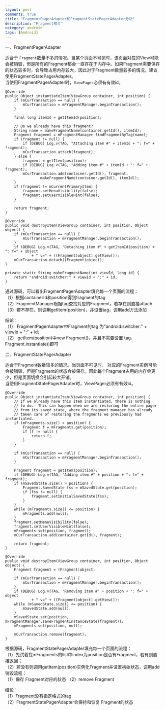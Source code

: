 ```yaml
---
layout: post
comments: true
title: "FragmentPagerAdapter和FragmentStatePagerAdapter分析"
description: "Fragment相关"
category: android
tags: [Android]
---
```

一、FragmentPagerAdapter

适合于 `Fragment`数量不多的情况。当某个页面不可见时，该页面对应的View可能会被销毁，但是所有的Fragment都会一直存在于内存中。如果Fragment需要保存的状态较多时，会导致占用内存较大，因此对于Fragment数量较多的情况，建议使用FragmentStatePagerAdapter。  
当使用FragmentPagerAdapter时，`ViewPager`必须有有效id。

    @Override
    public Object instantiateItem(ViewGroup container, int position) {
        if (mCurTransaction == null) {
            mCurTransaction = mFragmentManager.beginTransaction();
        }

        final long itemId = getItemId(position);

        // Do we already have this fragment?
        String name = makeFragmentName(container.getId(), itemId);
        Fragment fragment = mFragmentManager.findFragmentByTag(name);
        if (fragment != null) {
            if (DEBUG) Log.v(TAG, "Attaching item #" + itemId + ": f=" + fragment);
            mCurTransaction.attach(fragment);
        } else {
            fragment = getItem(position);
            if (DEBUG) Log.v(TAG, "Adding item #" + itemId + ": f=" + fragment);
            mCurTransaction.add(container.getId(), fragment,
                    makeFragmentName(container.getId(), itemId));
        }
        if (fragment != mCurrentPrimaryItem) {
            fragment.setMenuVisibility(false);
            fragment.setUserVisibleHint(false);
        }

        return fragment;
    }

    @Override
    public void destroyItem(ViewGroup container, int position, Object object) {
        if (mCurTransaction == null) {
            mCurTransaction = mFragmentManager.beginTransaction();
        }
        if (DEBUG) Log.v(TAG, "Detaching item #" + getItemId(position) + ": f=" + object
                + " v=" + ((Fragment)object).getView());
        mCurTransaction.detach((Fragment)object);
    }

    private static String makeFragmentName(int viewId, long id) {
        return "android:switcher:" + viewId + ":" + id;
    }

通过源码，可以看出FragmentPagerAdapter填充每一个页面的流程：  
（1）根据containerId和position得到fragment的tag  
（2）FragmentManager根据tag查找对应的Fragment，若存在则直接attach  
（3）若不存在，则调用getItem(position)，并设置tag，调用add方法添加

结论：  
（1） FragmentPagerAdapter中Fragment的tag 为"android:switcher:" + viewId + ":" + id;  
（2） getItem(position)中new Fragment()，并且不需要设置 tag，Fragment.instantiate()即可

二、FragmentStatePagerAdapter

适合于Fragment数量较多的情况。当页面不可见时， 对应的Fragment实例可能会被销毁，但是Fragment的状态会被保存。因此每个Fragment占用的内存会更少，但是页面切换会引起较大开销。  
当使用FragmentStatePagerAdapter时，ViewPager必须有有效id。

    @Override
    public Object instantiateItem(ViewGroup container, int position) {
        // If we already have this item instantiated, there is nothing
        // to do.  This can happen when we are restoring the entire pager
        // from its saved state, where the fragment manager has already
        // taken care of restoring the fragments we previously had instantiated.
        if (mFragments.size() > position) {
            Fragment f = mFragments.get(position);
            if (f != null) {
                return f;
            }
        }

        if (mCurTransaction == null) {
            mCurTransaction = mFragmentManager.beginTransaction();
        }

        Fragment fragment = getItem(position);
        if (DEBUG) Log.v(TAG, "Adding item #" + position + ": f=" + fragment);
        if (mSavedState.size() > position) {
            Fragment.SavedState fss = mSavedState.get(position);
            if (fss != null) {
                fragment.setInitialSavedState(fss);
            }
        }
        while (mFragments.size() <= position) {
            mFragments.add(null);
        }
        fragment.setMenuVisibility(false);
        fragment.setUserVisibleHint(false);
        mFragments.set(position, fragment);
        mCurTransaction.add(container.getId(), fragment);

        return fragment;
    }

    @Override
    public void destroyItem(ViewGroup container, int position, Object object) {
        Fragment fragment = (Fragment)object;

        if (mCurTransaction == null) {
            mCurTransaction = mFragmentManager.beginTransaction();
        }
        if (DEBUG) Log.v(TAG, "Removing item #" + position + ": f=" + object
                + " v=" + ((Fragment)object).getView());
        while (mSavedState.size() <= position) {
            mSavedState.add(null);
        }
        mSavedState.set(position, mFragmentManager.saveFragmentInstanceState(fragment));
        mFragments.set(position, null);

        mCurTransaction.remove(fragment);
    }

根据源码，FragmentStatePagerAdapter填充每一个页面的流程：  
（1）先试着找mFragments的list中index为position是否有Fragment，若有则直接返回；  
（2）若没有则调用getItem(position)实例化Fragment并设置初始状态，调用add    
 销毁流程：  
（1）保存 Fragment对应的状态
（2）remove Fragment

结论：  
（1）Fragment没有指定格式的tag  
（2）FragmentStatePagerAdapter会保持和恢复 Fragment的状态
